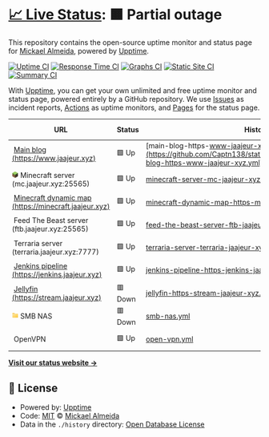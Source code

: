 # [📈 Live Status](https://status.jaajeur.xyz): <!--live status--> **🟧 Partial outage**

This repository contains the open-source uptime monitor and status page for [Mickael Almeida](https://status.jaajeur.xyz), powered by [Upptime](https://github.com/upptime/upptime).

[![Uptime CI](https://github.com/Captn138/status/workflows/Uptime%20CI/badge.svg)](https://github.com/Captn138/status/actions?query=workflow%3A%22Uptime+CI%22)
[![Response Time CI](https://github.com/Captn138/status/workflows/Response%20Time%20CI/badge.svg)](https://github.com/Captn138/status/actions?query=workflow%3A%22Response+Time+CI%22)
[![Graphs CI](https://github.com/Captn138/status/workflows/Graphs%20CI/badge.svg)](https://github.com/Captn138/status/actions?query=workflow%3A%22Graphs+CI%22)
[![Static Site CI](https://github.com/Captn138/status/workflows/Static%20Site%20CI/badge.svg)](https://github.com/Captn138/status/actions?query=workflow%3A%22Static+Site+CI%22)
[![Summary CI](https://github.com/Captn138/status/workflows/Summary%20CI/badge.svg)](https://github.com/Captn138/status/actions?query=workflow%3A%22Summary+CI%22)

With [Upptime](https://upptime.js.org), you can get your own unlimited and free uptime monitor and status page, powered entirely by a GitHub repository. We use [Issues](https://github.com/Captn138/status/issues) as incident reports, [Actions](https://github.com/Captn138/status/actions) as uptime monitors, and [Pages](https://status.jaajeur.xyz) for the status page.

<!--start: status pages-->
<!-- This summary is generated by Upptime (https://github.com/upptime/upptime) -->
<!-- Do not edit this manually, your changes will be overwritten -->
<!-- prettier-ignore -->
| URL | Status | History | Response Time | Uptime |
| --- | ------ | ------- | ------------- | ------ |
| <img alt="" src="https://www.jaajeur.xyz/assets/img/favicons/favicon-96x96.png" height="13"> [Main blog (https://www.jaajeur.xyz)](https://www.jaajeur.xyz) | 🟩 Up | [main-blog-https-www-jaajeur-xyz.yml](https://github.com/Captn138/status/commits/HEAD/history/main-blog-https-www-jaajeur-xyz.yml) | <details><summary><img alt="Response time graph" src="./graphs/main-blog-https-www-jaajeur-xyz/response-time-week.png" height="20"> 652ms</summary><br><a href="https://status.jaajeur.xyz/history/main-blog-https-www-jaajeur-xyz"><img alt="Response time 709" src="https://img.shields.io/endpoint?url=https%3A%2F%2Fraw.githubusercontent.com%2FCaptn138%2Fstatus%2FHEAD%2Fapi%2Fmain-blog-https-www-jaajeur-xyz%2Fresponse-time.json"></a><br><a href="https://status.jaajeur.xyz/history/main-blog-https-www-jaajeur-xyz"><img alt="24-hour response time 566" src="https://img.shields.io/endpoint?url=https%3A%2F%2Fraw.githubusercontent.com%2FCaptn138%2Fstatus%2FHEAD%2Fapi%2Fmain-blog-https-www-jaajeur-xyz%2Fresponse-time-day.json"></a><br><a href="https://status.jaajeur.xyz/history/main-blog-https-www-jaajeur-xyz"><img alt="7-day response time 652" src="https://img.shields.io/endpoint?url=https%3A%2F%2Fraw.githubusercontent.com%2FCaptn138%2Fstatus%2FHEAD%2Fapi%2Fmain-blog-https-www-jaajeur-xyz%2Fresponse-time-week.json"></a><br><a href="https://status.jaajeur.xyz/history/main-blog-https-www-jaajeur-xyz"><img alt="30-day response time 709" src="https://img.shields.io/endpoint?url=https%3A%2F%2Fraw.githubusercontent.com%2FCaptn138%2Fstatus%2FHEAD%2Fapi%2Fmain-blog-https-www-jaajeur-xyz%2Fresponse-time-month.json"></a><br><a href="https://status.jaajeur.xyz/history/main-blog-https-www-jaajeur-xyz"><img alt="1-year response time 709" src="https://img.shields.io/endpoint?url=https%3A%2F%2Fraw.githubusercontent.com%2FCaptn138%2Fstatus%2FHEAD%2Fapi%2Fmain-blog-https-www-jaajeur-xyz%2Fresponse-time-year.json"></a></details> | <details><summary><a href="https://status.jaajeur.xyz/history/main-blog-https-www-jaajeur-xyz">100.00%</a></summary><a href="https://status.jaajeur.xyz/history/main-blog-https-www-jaajeur-xyz"><img alt="All-time uptime 100.00%" src="https://img.shields.io/endpoint?url=https%3A%2F%2Fraw.githubusercontent.com%2FCaptn138%2Fstatus%2FHEAD%2Fapi%2Fmain-blog-https-www-jaajeur-xyz%2Fuptime.json"></a><br><a href="https://status.jaajeur.xyz/history/main-blog-https-www-jaajeur-xyz"><img alt="24-hour uptime 100.00%" src="https://img.shields.io/endpoint?url=https%3A%2F%2Fraw.githubusercontent.com%2FCaptn138%2Fstatus%2FHEAD%2Fapi%2Fmain-blog-https-www-jaajeur-xyz%2Fuptime-day.json"></a><br><a href="https://status.jaajeur.xyz/history/main-blog-https-www-jaajeur-xyz"><img alt="7-day uptime 100.00%" src="https://img.shields.io/endpoint?url=https%3A%2F%2Fraw.githubusercontent.com%2FCaptn138%2Fstatus%2FHEAD%2Fapi%2Fmain-blog-https-www-jaajeur-xyz%2Fuptime-week.json"></a><br><a href="https://status.jaajeur.xyz/history/main-blog-https-www-jaajeur-xyz"><img alt="30-day uptime 100.00%" src="https://img.shields.io/endpoint?url=https%3A%2F%2Fraw.githubusercontent.com%2FCaptn138%2Fstatus%2FHEAD%2Fapi%2Fmain-blog-https-www-jaajeur-xyz%2Fuptime-month.json"></a><br><a href="https://status.jaajeur.xyz/history/main-blog-https-www-jaajeur-xyz"><img alt="1-year uptime 100.00%" src="https://img.shields.io/endpoint?url=https%3A%2F%2Fraw.githubusercontent.com%2FCaptn138%2Fstatus%2FHEAD%2Fapi%2Fmain-blog-https-www-jaajeur-xyz%2Fuptime-year.json"></a></details>
| <img alt="" src="https://raw.githubusercontent.com/Captn138/status/master/assets/minecraft.png" height="13"> Minecraft server (mc.jaajeur.xyz:25565) | 🟩 Up | [minecraft-server-mc-jaajeur-xyz-25565.yml](https://github.com/Captn138/status/commits/HEAD/history/minecraft-server-mc-jaajeur-xyz-25565.yml) | <details><summary><img alt="Response time graph" src="./graphs/minecraft-server-mc-jaajeur-xyz-25565/response-time-week.png" height="20"> 203ms</summary><br><a href="https://status.jaajeur.xyz/history/minecraft-server-mc-jaajeur-xyz-25565"><img alt="Response time 196" src="https://img.shields.io/endpoint?url=https%3A%2F%2Fraw.githubusercontent.com%2FCaptn138%2Fstatus%2FHEAD%2Fapi%2Fminecraft-server-mc-jaajeur-xyz-25565%2Fresponse-time.json"></a><br><a href="https://status.jaajeur.xyz/history/minecraft-server-mc-jaajeur-xyz-25565"><img alt="24-hour response time 167" src="https://img.shields.io/endpoint?url=https%3A%2F%2Fraw.githubusercontent.com%2FCaptn138%2Fstatus%2FHEAD%2Fapi%2Fminecraft-server-mc-jaajeur-xyz-25565%2Fresponse-time-day.json"></a><br><a href="https://status.jaajeur.xyz/history/minecraft-server-mc-jaajeur-xyz-25565"><img alt="7-day response time 203" src="https://img.shields.io/endpoint?url=https%3A%2F%2Fraw.githubusercontent.com%2FCaptn138%2Fstatus%2FHEAD%2Fapi%2Fminecraft-server-mc-jaajeur-xyz-25565%2Fresponse-time-week.json"></a><br><a href="https://status.jaajeur.xyz/history/minecraft-server-mc-jaajeur-xyz-25565"><img alt="30-day response time 196" src="https://img.shields.io/endpoint?url=https%3A%2F%2Fraw.githubusercontent.com%2FCaptn138%2Fstatus%2FHEAD%2Fapi%2Fminecraft-server-mc-jaajeur-xyz-25565%2Fresponse-time-month.json"></a><br><a href="https://status.jaajeur.xyz/history/minecraft-server-mc-jaajeur-xyz-25565"><img alt="1-year response time 196" src="https://img.shields.io/endpoint?url=https%3A%2F%2Fraw.githubusercontent.com%2FCaptn138%2Fstatus%2FHEAD%2Fapi%2Fminecraft-server-mc-jaajeur-xyz-25565%2Fresponse-time-year.json"></a></details> | <details><summary><a href="https://status.jaajeur.xyz/history/minecraft-server-mc-jaajeur-xyz-25565">100.00%</a></summary><a href="https://status.jaajeur.xyz/history/minecraft-server-mc-jaajeur-xyz-25565"><img alt="All-time uptime 100.00%" src="https://img.shields.io/endpoint?url=https%3A%2F%2Fraw.githubusercontent.com%2FCaptn138%2Fstatus%2FHEAD%2Fapi%2Fminecraft-server-mc-jaajeur-xyz-25565%2Fuptime.json"></a><br><a href="https://status.jaajeur.xyz/history/minecraft-server-mc-jaajeur-xyz-25565"><img alt="24-hour uptime 100.00%" src="https://img.shields.io/endpoint?url=https%3A%2F%2Fraw.githubusercontent.com%2FCaptn138%2Fstatus%2FHEAD%2Fapi%2Fminecraft-server-mc-jaajeur-xyz-25565%2Fuptime-day.json"></a><br><a href="https://status.jaajeur.xyz/history/minecraft-server-mc-jaajeur-xyz-25565"><img alt="7-day uptime 100.00%" src="https://img.shields.io/endpoint?url=https%3A%2F%2Fraw.githubusercontent.com%2FCaptn138%2Fstatus%2FHEAD%2Fapi%2Fminecraft-server-mc-jaajeur-xyz-25565%2Fuptime-week.json"></a><br><a href="https://status.jaajeur.xyz/history/minecraft-server-mc-jaajeur-xyz-25565"><img alt="30-day uptime 100.00%" src="https://img.shields.io/endpoint?url=https%3A%2F%2Fraw.githubusercontent.com%2FCaptn138%2Fstatus%2FHEAD%2Fapi%2Fminecraft-server-mc-jaajeur-xyz-25565%2Fuptime-month.json"></a><br><a href="https://status.jaajeur.xyz/history/minecraft-server-mc-jaajeur-xyz-25565"><img alt="1-year uptime 100.00%" src="https://img.shields.io/endpoint?url=https%3A%2F%2Fraw.githubusercontent.com%2FCaptn138%2Fstatus%2FHEAD%2Fapi%2Fminecraft-server-mc-jaajeur-xyz-25565%2Fuptime-year.json"></a></details>
| <img alt="" src="https://minecraft.jaajeur.xyz/images/dynmap.ico" height="13"> [Minecraft dynamic map (https://minecraft.jaajeur.xyz)](https://minecraft.jaajeur.xyz) | 🟩 Up | [minecraft-dynamic-map-https-minecraft-jaajeur-xyz.yml](https://github.com/Captn138/status/commits/HEAD/history/minecraft-dynamic-map-https-minecraft-jaajeur-xyz.yml) | <details><summary><img alt="Response time graph" src="./graphs/minecraft-dynamic-map-https-minecraft-jaajeur-xyz/response-time-week.png" height="20"> 375ms</summary><br><a href="https://status.jaajeur.xyz/history/minecraft-dynamic-map-https-minecraft-jaajeur-xyz"><img alt="Response time 399" src="https://img.shields.io/endpoint?url=https%3A%2F%2Fraw.githubusercontent.com%2FCaptn138%2Fstatus%2FHEAD%2Fapi%2Fminecraft-dynamic-map-https-minecraft-jaajeur-xyz%2Fresponse-time.json"></a><br><a href="https://status.jaajeur.xyz/history/minecraft-dynamic-map-https-minecraft-jaajeur-xyz"><img alt="24-hour response time 304" src="https://img.shields.io/endpoint?url=https%3A%2F%2Fraw.githubusercontent.com%2FCaptn138%2Fstatus%2FHEAD%2Fapi%2Fminecraft-dynamic-map-https-minecraft-jaajeur-xyz%2Fresponse-time-day.json"></a><br><a href="https://status.jaajeur.xyz/history/minecraft-dynamic-map-https-minecraft-jaajeur-xyz"><img alt="7-day response time 375" src="https://img.shields.io/endpoint?url=https%3A%2F%2Fraw.githubusercontent.com%2FCaptn138%2Fstatus%2FHEAD%2Fapi%2Fminecraft-dynamic-map-https-minecraft-jaajeur-xyz%2Fresponse-time-week.json"></a><br><a href="https://status.jaajeur.xyz/history/minecraft-dynamic-map-https-minecraft-jaajeur-xyz"><img alt="30-day response time 399" src="https://img.shields.io/endpoint?url=https%3A%2F%2Fraw.githubusercontent.com%2FCaptn138%2Fstatus%2FHEAD%2Fapi%2Fminecraft-dynamic-map-https-minecraft-jaajeur-xyz%2Fresponse-time-month.json"></a><br><a href="https://status.jaajeur.xyz/history/minecraft-dynamic-map-https-minecraft-jaajeur-xyz"><img alt="1-year response time 399" src="https://img.shields.io/endpoint?url=https%3A%2F%2Fraw.githubusercontent.com%2FCaptn138%2Fstatus%2FHEAD%2Fapi%2Fminecraft-dynamic-map-https-minecraft-jaajeur-xyz%2Fresponse-time-year.json"></a></details> | <details><summary><a href="https://status.jaajeur.xyz/history/minecraft-dynamic-map-https-minecraft-jaajeur-xyz">100.00%</a></summary><a href="https://status.jaajeur.xyz/history/minecraft-dynamic-map-https-minecraft-jaajeur-xyz"><img alt="All-time uptime 100.00%" src="https://img.shields.io/endpoint?url=https%3A%2F%2Fraw.githubusercontent.com%2FCaptn138%2Fstatus%2FHEAD%2Fapi%2Fminecraft-dynamic-map-https-minecraft-jaajeur-xyz%2Fuptime.json"></a><br><a href="https://status.jaajeur.xyz/history/minecraft-dynamic-map-https-minecraft-jaajeur-xyz"><img alt="24-hour uptime 100.00%" src="https://img.shields.io/endpoint?url=https%3A%2F%2Fraw.githubusercontent.com%2FCaptn138%2Fstatus%2FHEAD%2Fapi%2Fminecraft-dynamic-map-https-minecraft-jaajeur-xyz%2Fuptime-day.json"></a><br><a href="https://status.jaajeur.xyz/history/minecraft-dynamic-map-https-minecraft-jaajeur-xyz"><img alt="7-day uptime 100.00%" src="https://img.shields.io/endpoint?url=https%3A%2F%2Fraw.githubusercontent.com%2FCaptn138%2Fstatus%2FHEAD%2Fapi%2Fminecraft-dynamic-map-https-minecraft-jaajeur-xyz%2Fuptime-week.json"></a><br><a href="https://status.jaajeur.xyz/history/minecraft-dynamic-map-https-minecraft-jaajeur-xyz"><img alt="30-day uptime 100.00%" src="https://img.shields.io/endpoint?url=https%3A%2F%2Fraw.githubusercontent.com%2FCaptn138%2Fstatus%2FHEAD%2Fapi%2Fminecraft-dynamic-map-https-minecraft-jaajeur-xyz%2Fuptime-month.json"></a><br><a href="https://status.jaajeur.xyz/history/minecraft-dynamic-map-https-minecraft-jaajeur-xyz"><img alt="1-year uptime 100.00%" src="https://img.shields.io/endpoint?url=https%3A%2F%2Fraw.githubusercontent.com%2FCaptn138%2Fstatus%2FHEAD%2Fapi%2Fminecraft-dynamic-map-https-minecraft-jaajeur-xyz%2Fuptime-year.json"></a></details>
| <img alt="" src="https://feed-the-beast.com/favicon.ico" height="13"> Feed The Beast server (ftb.jaajeur.xyz:25565) | 🟩 Up | [feed-the-beast-server-ftb-jaajeur-xyz-25565.yml](https://github.com/Captn138/status/commits/HEAD/history/feed-the-beast-server-ftb-jaajeur-xyz-25565.yml) | <details><summary><img alt="Response time graph" src="./graphs/feed-the-beast-server-ftb-jaajeur-xyz-25565/response-time-week.png" height="20"> 153ms</summary><br><a href="https://status.jaajeur.xyz/history/feed-the-beast-server-ftb-jaajeur-xyz-25565"><img alt="Response time 161" src="https://img.shields.io/endpoint?url=https%3A%2F%2Fraw.githubusercontent.com%2FCaptn138%2Fstatus%2FHEAD%2Fapi%2Ffeed-the-beast-server-ftb-jaajeur-xyz-25565%2Fresponse-time.json"></a><br><a href="https://status.jaajeur.xyz/history/feed-the-beast-server-ftb-jaajeur-xyz-25565"><img alt="24-hour response time 131" src="https://img.shields.io/endpoint?url=https%3A%2F%2Fraw.githubusercontent.com%2FCaptn138%2Fstatus%2FHEAD%2Fapi%2Ffeed-the-beast-server-ftb-jaajeur-xyz-25565%2Fresponse-time-day.json"></a><br><a href="https://status.jaajeur.xyz/history/feed-the-beast-server-ftb-jaajeur-xyz-25565"><img alt="7-day response time 153" src="https://img.shields.io/endpoint?url=https%3A%2F%2Fraw.githubusercontent.com%2FCaptn138%2Fstatus%2FHEAD%2Fapi%2Ffeed-the-beast-server-ftb-jaajeur-xyz-25565%2Fresponse-time-week.json"></a><br><a href="https://status.jaajeur.xyz/history/feed-the-beast-server-ftb-jaajeur-xyz-25565"><img alt="30-day response time 161" src="https://img.shields.io/endpoint?url=https%3A%2F%2Fraw.githubusercontent.com%2FCaptn138%2Fstatus%2FHEAD%2Fapi%2Ffeed-the-beast-server-ftb-jaajeur-xyz-25565%2Fresponse-time-month.json"></a><br><a href="https://status.jaajeur.xyz/history/feed-the-beast-server-ftb-jaajeur-xyz-25565"><img alt="1-year response time 161" src="https://img.shields.io/endpoint?url=https%3A%2F%2Fraw.githubusercontent.com%2FCaptn138%2Fstatus%2FHEAD%2Fapi%2Ffeed-the-beast-server-ftb-jaajeur-xyz-25565%2Fresponse-time-year.json"></a></details> | <details><summary><a href="https://status.jaajeur.xyz/history/feed-the-beast-server-ftb-jaajeur-xyz-25565">100.00%</a></summary><a href="https://status.jaajeur.xyz/history/feed-the-beast-server-ftb-jaajeur-xyz-25565"><img alt="All-time uptime 100.00%" src="https://img.shields.io/endpoint?url=https%3A%2F%2Fraw.githubusercontent.com%2FCaptn138%2Fstatus%2FHEAD%2Fapi%2Ffeed-the-beast-server-ftb-jaajeur-xyz-25565%2Fuptime.json"></a><br><a href="https://status.jaajeur.xyz/history/feed-the-beast-server-ftb-jaajeur-xyz-25565"><img alt="24-hour uptime 100.00%" src="https://img.shields.io/endpoint?url=https%3A%2F%2Fraw.githubusercontent.com%2FCaptn138%2Fstatus%2FHEAD%2Fapi%2Ffeed-the-beast-server-ftb-jaajeur-xyz-25565%2Fuptime-day.json"></a><br><a href="https://status.jaajeur.xyz/history/feed-the-beast-server-ftb-jaajeur-xyz-25565"><img alt="7-day uptime 100.00%" src="https://img.shields.io/endpoint?url=https%3A%2F%2Fraw.githubusercontent.com%2FCaptn138%2Fstatus%2FHEAD%2Fapi%2Ffeed-the-beast-server-ftb-jaajeur-xyz-25565%2Fuptime-week.json"></a><br><a href="https://status.jaajeur.xyz/history/feed-the-beast-server-ftb-jaajeur-xyz-25565"><img alt="30-day uptime 100.00%" src="https://img.shields.io/endpoint?url=https%3A%2F%2Fraw.githubusercontent.com%2FCaptn138%2Fstatus%2FHEAD%2Fapi%2Ffeed-the-beast-server-ftb-jaajeur-xyz-25565%2Fuptime-month.json"></a><br><a href="https://status.jaajeur.xyz/history/feed-the-beast-server-ftb-jaajeur-xyz-25565"><img alt="1-year uptime 100.00%" src="https://img.shields.io/endpoint?url=https%3A%2F%2Fraw.githubusercontent.com%2FCaptn138%2Fstatus%2FHEAD%2Fapi%2Ffeed-the-beast-server-ftb-jaajeur-xyz-25565%2Fuptime-year.json"></a></details>
| <img alt="" src="https://terraria.org/favicon.ico" height="13"> Terraria server (terraria.jaajeur.xyz:7777) | 🟩 Up | [terraria-server-terraria-jaajeur-xyz-7777.yml](https://github.com/Captn138/status/commits/HEAD/history/terraria-server-terraria-jaajeur-xyz-7777.yml) | <details><summary><img alt="Response time graph" src="./graphs/terraria-server-terraria-jaajeur-xyz-7777/response-time-week.png" height="20"> 160ms</summary><br><a href="https://status.jaajeur.xyz/history/terraria-server-terraria-jaajeur-xyz-7777"><img alt="Response time 162" src="https://img.shields.io/endpoint?url=https%3A%2F%2Fraw.githubusercontent.com%2FCaptn138%2Fstatus%2FHEAD%2Fapi%2Fterraria-server-terraria-jaajeur-xyz-7777%2Fresponse-time.json"></a><br><a href="https://status.jaajeur.xyz/history/terraria-server-terraria-jaajeur-xyz-7777"><img alt="24-hour response time 139" src="https://img.shields.io/endpoint?url=https%3A%2F%2Fraw.githubusercontent.com%2FCaptn138%2Fstatus%2FHEAD%2Fapi%2Fterraria-server-terraria-jaajeur-xyz-7777%2Fresponse-time-day.json"></a><br><a href="https://status.jaajeur.xyz/history/terraria-server-terraria-jaajeur-xyz-7777"><img alt="7-day response time 160" src="https://img.shields.io/endpoint?url=https%3A%2F%2Fraw.githubusercontent.com%2FCaptn138%2Fstatus%2FHEAD%2Fapi%2Fterraria-server-terraria-jaajeur-xyz-7777%2Fresponse-time-week.json"></a><br><a href="https://status.jaajeur.xyz/history/terraria-server-terraria-jaajeur-xyz-7777"><img alt="30-day response time 162" src="https://img.shields.io/endpoint?url=https%3A%2F%2Fraw.githubusercontent.com%2FCaptn138%2Fstatus%2FHEAD%2Fapi%2Fterraria-server-terraria-jaajeur-xyz-7777%2Fresponse-time-month.json"></a><br><a href="https://status.jaajeur.xyz/history/terraria-server-terraria-jaajeur-xyz-7777"><img alt="1-year response time 162" src="https://img.shields.io/endpoint?url=https%3A%2F%2Fraw.githubusercontent.com%2FCaptn138%2Fstatus%2FHEAD%2Fapi%2Fterraria-server-terraria-jaajeur-xyz-7777%2Fresponse-time-year.json"></a></details> | <details><summary><a href="https://status.jaajeur.xyz/history/terraria-server-terraria-jaajeur-xyz-7777">99.77%</a></summary><a href="https://status.jaajeur.xyz/history/terraria-server-terraria-jaajeur-xyz-7777"><img alt="All-time uptime 99.59%" src="https://img.shields.io/endpoint?url=https%3A%2F%2Fraw.githubusercontent.com%2FCaptn138%2Fstatus%2FHEAD%2Fapi%2Fterraria-server-terraria-jaajeur-xyz-7777%2Fuptime.json"></a><br><a href="https://status.jaajeur.xyz/history/terraria-server-terraria-jaajeur-xyz-7777"><img alt="24-hour uptime 100.00%" src="https://img.shields.io/endpoint?url=https%3A%2F%2Fraw.githubusercontent.com%2FCaptn138%2Fstatus%2FHEAD%2Fapi%2Fterraria-server-terraria-jaajeur-xyz-7777%2Fuptime-day.json"></a><br><a href="https://status.jaajeur.xyz/history/terraria-server-terraria-jaajeur-xyz-7777"><img alt="7-day uptime 99.77%" src="https://img.shields.io/endpoint?url=https%3A%2F%2Fraw.githubusercontent.com%2FCaptn138%2Fstatus%2FHEAD%2Fapi%2Fterraria-server-terraria-jaajeur-xyz-7777%2Fuptime-week.json"></a><br><a href="https://status.jaajeur.xyz/history/terraria-server-terraria-jaajeur-xyz-7777"><img alt="30-day uptime 99.59%" src="https://img.shields.io/endpoint?url=https%3A%2F%2Fraw.githubusercontent.com%2FCaptn138%2Fstatus%2FHEAD%2Fapi%2Fterraria-server-terraria-jaajeur-xyz-7777%2Fuptime-month.json"></a><br><a href="https://status.jaajeur.xyz/history/terraria-server-terraria-jaajeur-xyz-7777"><img alt="1-year uptime 99.59%" src="https://img.shields.io/endpoint?url=https%3A%2F%2Fraw.githubusercontent.com%2FCaptn138%2Fstatus%2FHEAD%2Fapi%2Fterraria-server-terraria-jaajeur-xyz-7777%2Fuptime-year.json"></a></details>
| <img alt="" src="https://jenkins.jaajeur.xyz/static/7222d937/images/svgs/logo.svg" height="13"> [Jenkins pipeline (https://jenkins.jaajeur.xyz)](https://jenkins.jaajeur.xyz/login) | 🟩 Up | [jenkins-pipeline-https-jenkins-jaajeur-xyz.yml](https://github.com/Captn138/status/commits/HEAD/history/jenkins-pipeline-https-jenkins-jaajeur-xyz.yml) | <details><summary><img alt="Response time graph" src="./graphs/jenkins-pipeline-https-jenkins-jaajeur-xyz/response-time-week.png" height="20"> 586ms</summary><br><a href="https://status.jaajeur.xyz/history/jenkins-pipeline-https-jenkins-jaajeur-xyz"><img alt="Response time 587" src="https://img.shields.io/endpoint?url=https%3A%2F%2Fraw.githubusercontent.com%2FCaptn138%2Fstatus%2FHEAD%2Fapi%2Fjenkins-pipeline-https-jenkins-jaajeur-xyz%2Fresponse-time.json"></a><br><a href="https://status.jaajeur.xyz/history/jenkins-pipeline-https-jenkins-jaajeur-xyz"><img alt="24-hour response time 540" src="https://img.shields.io/endpoint?url=https%3A%2F%2Fraw.githubusercontent.com%2FCaptn138%2Fstatus%2FHEAD%2Fapi%2Fjenkins-pipeline-https-jenkins-jaajeur-xyz%2Fresponse-time-day.json"></a><br><a href="https://status.jaajeur.xyz/history/jenkins-pipeline-https-jenkins-jaajeur-xyz"><img alt="7-day response time 586" src="https://img.shields.io/endpoint?url=https%3A%2F%2Fraw.githubusercontent.com%2FCaptn138%2Fstatus%2FHEAD%2Fapi%2Fjenkins-pipeline-https-jenkins-jaajeur-xyz%2Fresponse-time-week.json"></a><br><a href="https://status.jaajeur.xyz/history/jenkins-pipeline-https-jenkins-jaajeur-xyz"><img alt="30-day response time 587" src="https://img.shields.io/endpoint?url=https%3A%2F%2Fraw.githubusercontent.com%2FCaptn138%2Fstatus%2FHEAD%2Fapi%2Fjenkins-pipeline-https-jenkins-jaajeur-xyz%2Fresponse-time-month.json"></a><br><a href="https://status.jaajeur.xyz/history/jenkins-pipeline-https-jenkins-jaajeur-xyz"><img alt="1-year response time 587" src="https://img.shields.io/endpoint?url=https%3A%2F%2Fraw.githubusercontent.com%2FCaptn138%2Fstatus%2FHEAD%2Fapi%2Fjenkins-pipeline-https-jenkins-jaajeur-xyz%2Fresponse-time-year.json"></a></details> | <details><summary><a href="https://status.jaajeur.xyz/history/jenkins-pipeline-https-jenkins-jaajeur-xyz">99.70%</a></summary><a href="https://status.jaajeur.xyz/history/jenkins-pipeline-https-jenkins-jaajeur-xyz"><img alt="All-time uptime 99.81%" src="https://img.shields.io/endpoint?url=https%3A%2F%2Fraw.githubusercontent.com%2FCaptn138%2Fstatus%2FHEAD%2Fapi%2Fjenkins-pipeline-https-jenkins-jaajeur-xyz%2Fuptime.json"></a><br><a href="https://status.jaajeur.xyz/history/jenkins-pipeline-https-jenkins-jaajeur-xyz"><img alt="24-hour uptime 100.00%" src="https://img.shields.io/endpoint?url=https%3A%2F%2Fraw.githubusercontent.com%2FCaptn138%2Fstatus%2FHEAD%2Fapi%2Fjenkins-pipeline-https-jenkins-jaajeur-xyz%2Fuptime-day.json"></a><br><a href="https://status.jaajeur.xyz/history/jenkins-pipeline-https-jenkins-jaajeur-xyz"><img alt="7-day uptime 99.70%" src="https://img.shields.io/endpoint?url=https%3A%2F%2Fraw.githubusercontent.com%2FCaptn138%2Fstatus%2FHEAD%2Fapi%2Fjenkins-pipeline-https-jenkins-jaajeur-xyz%2Fuptime-week.json"></a><br><a href="https://status.jaajeur.xyz/history/jenkins-pipeline-https-jenkins-jaajeur-xyz"><img alt="30-day uptime 99.81%" src="https://img.shields.io/endpoint?url=https%3A%2F%2Fraw.githubusercontent.com%2FCaptn138%2Fstatus%2FHEAD%2Fapi%2Fjenkins-pipeline-https-jenkins-jaajeur-xyz%2Fuptime-month.json"></a><br><a href="https://status.jaajeur.xyz/history/jenkins-pipeline-https-jenkins-jaajeur-xyz"><img alt="1-year uptime 99.81%" src="https://img.shields.io/endpoint?url=https%3A%2F%2Fraw.githubusercontent.com%2FCaptn138%2Fstatus%2FHEAD%2Fapi%2Fjenkins-pipeline-https-jenkins-jaajeur-xyz%2Fuptime-year.json"></a></details>
| <img alt="" src="https://jellyfin.org/favicon.ico" height="13"> [Jellyfin (https://stream.jaajeur.xyz)](https://stream.jaajeur.xyz) | 🟥 Down | [jellyfin-https-stream-jaajeur-xyz.yml](https://github.com/Captn138/status/commits/HEAD/history/jellyfin-https-stream-jaajeur-xyz.yml) | <details><summary><img alt="Response time graph" src="./graphs/jellyfin-https-stream-jaajeur-xyz/response-time-week.png" height="20"> 0ms</summary><br><a href="https://status.jaajeur.xyz/history/jellyfin-https-stream-jaajeur-xyz"><img alt="Response time 0" src="https://img.shields.io/endpoint?url=https%3A%2F%2Fraw.githubusercontent.com%2FCaptn138%2Fstatus%2FHEAD%2Fapi%2Fjellyfin-https-stream-jaajeur-xyz%2Fresponse-time.json"></a><br><a href="https://status.jaajeur.xyz/history/jellyfin-https-stream-jaajeur-xyz"><img alt="24-hour response time 0" src="https://img.shields.io/endpoint?url=https%3A%2F%2Fraw.githubusercontent.com%2FCaptn138%2Fstatus%2FHEAD%2Fapi%2Fjellyfin-https-stream-jaajeur-xyz%2Fresponse-time-day.json"></a><br><a href="https://status.jaajeur.xyz/history/jellyfin-https-stream-jaajeur-xyz"><img alt="7-day response time 0" src="https://img.shields.io/endpoint?url=https%3A%2F%2Fraw.githubusercontent.com%2FCaptn138%2Fstatus%2FHEAD%2Fapi%2Fjellyfin-https-stream-jaajeur-xyz%2Fresponse-time-week.json"></a><br><a href="https://status.jaajeur.xyz/history/jellyfin-https-stream-jaajeur-xyz"><img alt="30-day response time 0" src="https://img.shields.io/endpoint?url=https%3A%2F%2Fraw.githubusercontent.com%2FCaptn138%2Fstatus%2FHEAD%2Fapi%2Fjellyfin-https-stream-jaajeur-xyz%2Fresponse-time-month.json"></a><br><a href="https://status.jaajeur.xyz/history/jellyfin-https-stream-jaajeur-xyz"><img alt="1-year response time 0" src="https://img.shields.io/endpoint?url=https%3A%2F%2Fraw.githubusercontent.com%2FCaptn138%2Fstatus%2FHEAD%2Fapi%2Fjellyfin-https-stream-jaajeur-xyz%2Fresponse-time-year.json"></a></details> | <details><summary><a href="https://status.jaajeur.xyz/history/jellyfin-https-stream-jaajeur-xyz">100.00%</a></summary><a href="https://status.jaajeur.xyz/history/jellyfin-https-stream-jaajeur-xyz"><img alt="All-time uptime 100.00%" src="https://img.shields.io/endpoint?url=https%3A%2F%2Fraw.githubusercontent.com%2FCaptn138%2Fstatus%2FHEAD%2Fapi%2Fjellyfin-https-stream-jaajeur-xyz%2Fuptime.json"></a><br><a href="https://status.jaajeur.xyz/history/jellyfin-https-stream-jaajeur-xyz"><img alt="24-hour uptime 100.00%" src="https://img.shields.io/endpoint?url=https%3A%2F%2Fraw.githubusercontent.com%2FCaptn138%2Fstatus%2FHEAD%2Fapi%2Fjellyfin-https-stream-jaajeur-xyz%2Fuptime-day.json"></a><br><a href="https://status.jaajeur.xyz/history/jellyfin-https-stream-jaajeur-xyz"><img alt="7-day uptime 100.00%" src="https://img.shields.io/endpoint?url=https%3A%2F%2Fraw.githubusercontent.com%2FCaptn138%2Fstatus%2FHEAD%2Fapi%2Fjellyfin-https-stream-jaajeur-xyz%2Fuptime-week.json"></a><br><a href="https://status.jaajeur.xyz/history/jellyfin-https-stream-jaajeur-xyz"><img alt="30-day uptime 100.00%" src="https://img.shields.io/endpoint?url=https%3A%2F%2Fraw.githubusercontent.com%2FCaptn138%2Fstatus%2FHEAD%2Fapi%2Fjellyfin-https-stream-jaajeur-xyz%2Fuptime-month.json"></a><br><a href="https://status.jaajeur.xyz/history/jellyfin-https-stream-jaajeur-xyz"><img alt="1-year uptime 100.00%" src="https://img.shields.io/endpoint?url=https%3A%2F%2Fraw.githubusercontent.com%2FCaptn138%2Fstatus%2FHEAD%2Fapi%2Fjellyfin-https-stream-jaajeur-xyz%2Fuptime-year.json"></a></details>
| <img alt="" src="https://raw.githubusercontent.com/Captn138/status/master/assets/smb.png" height="13"> SMB NAS | 🟥 Down | [smb-nas.yml](https://github.com/Captn138/status/commits/HEAD/history/smb-nas.yml) | <details><summary><img alt="Response time graph" src="./graphs/smb-nas/response-time-week.png" height="20"> 0ms</summary><br><a href="https://status.jaajeur.xyz/history/smb-nas"><img alt="Response time 0" src="https://img.shields.io/endpoint?url=https%3A%2F%2Fraw.githubusercontent.com%2FCaptn138%2Fstatus%2FHEAD%2Fapi%2Fsmb-nas%2Fresponse-time.json"></a><br><a href="https://status.jaajeur.xyz/history/smb-nas"><img alt="24-hour response time 0" src="https://img.shields.io/endpoint?url=https%3A%2F%2Fraw.githubusercontent.com%2FCaptn138%2Fstatus%2FHEAD%2Fapi%2Fsmb-nas%2Fresponse-time-day.json"></a><br><a href="https://status.jaajeur.xyz/history/smb-nas"><img alt="7-day response time 0" src="https://img.shields.io/endpoint?url=https%3A%2F%2Fraw.githubusercontent.com%2FCaptn138%2Fstatus%2FHEAD%2Fapi%2Fsmb-nas%2Fresponse-time-week.json"></a><br><a href="https://status.jaajeur.xyz/history/smb-nas"><img alt="30-day response time 0" src="https://img.shields.io/endpoint?url=https%3A%2F%2Fraw.githubusercontent.com%2FCaptn138%2Fstatus%2FHEAD%2Fapi%2Fsmb-nas%2Fresponse-time-month.json"></a><br><a href="https://status.jaajeur.xyz/history/smb-nas"><img alt="1-year response time 0" src="https://img.shields.io/endpoint?url=https%3A%2F%2Fraw.githubusercontent.com%2FCaptn138%2Fstatus%2FHEAD%2Fapi%2Fsmb-nas%2Fresponse-time-year.json"></a></details> | <details><summary><a href="https://status.jaajeur.xyz/history/smb-nas">100.00%</a></summary><a href="https://status.jaajeur.xyz/history/smb-nas"><img alt="All-time uptime 100.00%" src="https://img.shields.io/endpoint?url=https%3A%2F%2Fraw.githubusercontent.com%2FCaptn138%2Fstatus%2FHEAD%2Fapi%2Fsmb-nas%2Fuptime.json"></a><br><a href="https://status.jaajeur.xyz/history/smb-nas"><img alt="24-hour uptime 100.00%" src="https://img.shields.io/endpoint?url=https%3A%2F%2Fraw.githubusercontent.com%2FCaptn138%2Fstatus%2FHEAD%2Fapi%2Fsmb-nas%2Fuptime-day.json"></a><br><a href="https://status.jaajeur.xyz/history/smb-nas"><img alt="7-day uptime 100.00%" src="https://img.shields.io/endpoint?url=https%3A%2F%2Fraw.githubusercontent.com%2FCaptn138%2Fstatus%2FHEAD%2Fapi%2Fsmb-nas%2Fuptime-week.json"></a><br><a href="https://status.jaajeur.xyz/history/smb-nas"><img alt="30-day uptime 100.00%" src="https://img.shields.io/endpoint?url=https%3A%2F%2Fraw.githubusercontent.com%2FCaptn138%2Fstatus%2FHEAD%2Fapi%2Fsmb-nas%2Fuptime-month.json"></a><br><a href="https://status.jaajeur.xyz/history/smb-nas"><img alt="1-year uptime 100.00%" src="https://img.shields.io/endpoint?url=https%3A%2F%2Fraw.githubusercontent.com%2FCaptn138%2Fstatus%2FHEAD%2Fapi%2Fsmb-nas%2Fuptime-year.json"></a></details>
| <img alt="" src="https://openvpn.net/wp-content/uploads/cropped-openvpn-32x32.png" height="13"> OpenVPN | 🟩 Up | [open-vpn.yml](https://github.com/Captn138/status/commits/HEAD/history/open-vpn.yml) | <details><summary><img alt="Response time graph" src="./graphs/open-vpn/response-time-week.png" height="20"> 353ms</summary><br><a href="https://status.jaajeur.xyz/history/open-vpn"><img alt="Response time 425" src="https://img.shields.io/endpoint?url=https%3A%2F%2Fraw.githubusercontent.com%2FCaptn138%2Fstatus%2FHEAD%2Fapi%2Fopen-vpn%2Fresponse-time.json"></a><br><a href="https://status.jaajeur.xyz/history/open-vpn"><img alt="24-hour response time 356" src="https://img.shields.io/endpoint?url=https%3A%2F%2Fraw.githubusercontent.com%2FCaptn138%2Fstatus%2FHEAD%2Fapi%2Fopen-vpn%2Fresponse-time-day.json"></a><br><a href="https://status.jaajeur.xyz/history/open-vpn"><img alt="7-day response time 353" src="https://img.shields.io/endpoint?url=https%3A%2F%2Fraw.githubusercontent.com%2FCaptn138%2Fstatus%2FHEAD%2Fapi%2Fopen-vpn%2Fresponse-time-week.json"></a><br><a href="https://status.jaajeur.xyz/history/open-vpn"><img alt="30-day response time 425" src="https://img.shields.io/endpoint?url=https%3A%2F%2Fraw.githubusercontent.com%2FCaptn138%2Fstatus%2FHEAD%2Fapi%2Fopen-vpn%2Fresponse-time-month.json"></a><br><a href="https://status.jaajeur.xyz/history/open-vpn"><img alt="1-year response time 425" src="https://img.shields.io/endpoint?url=https%3A%2F%2Fraw.githubusercontent.com%2FCaptn138%2Fstatus%2FHEAD%2Fapi%2Fopen-vpn%2Fresponse-time-year.json"></a></details> | <details><summary><a href="https://status.jaajeur.xyz/history/open-vpn">100.00%</a></summary><a href="https://status.jaajeur.xyz/history/open-vpn"><img alt="All-time uptime 100.00%" src="https://img.shields.io/endpoint?url=https%3A%2F%2Fraw.githubusercontent.com%2FCaptn138%2Fstatus%2FHEAD%2Fapi%2Fopen-vpn%2Fuptime.json"></a><br><a href="https://status.jaajeur.xyz/history/open-vpn"><img alt="24-hour uptime 100.00%" src="https://img.shields.io/endpoint?url=https%3A%2F%2Fraw.githubusercontent.com%2FCaptn138%2Fstatus%2FHEAD%2Fapi%2Fopen-vpn%2Fuptime-day.json"></a><br><a href="https://status.jaajeur.xyz/history/open-vpn"><img alt="7-day uptime 100.00%" src="https://img.shields.io/endpoint?url=https%3A%2F%2Fraw.githubusercontent.com%2FCaptn138%2Fstatus%2FHEAD%2Fapi%2Fopen-vpn%2Fuptime-week.json"></a><br><a href="https://status.jaajeur.xyz/history/open-vpn"><img alt="30-day uptime 100.00%" src="https://img.shields.io/endpoint?url=https%3A%2F%2Fraw.githubusercontent.com%2FCaptn138%2Fstatus%2FHEAD%2Fapi%2Fopen-vpn%2Fuptime-month.json"></a><br><a href="https://status.jaajeur.xyz/history/open-vpn"><img alt="1-year uptime 100.00%" src="https://img.shields.io/endpoint?url=https%3A%2F%2Fraw.githubusercontent.com%2FCaptn138%2Fstatus%2FHEAD%2Fapi%2Fopen-vpn%2Fuptime-year.json"></a></details>

<!--end: status pages-->

[**Visit our status website →**](https://status.jaajeur.xyz)

## 📄 License

- Powered by: [Upptime](https://github.com/upptime/upptime)
- Code: [MIT](./LICENSE) © [Mickael Almeida](https://status.jaajeur.xyz)
- Data in the `./history` directory: [Open Database License](https://opendatacommons.org/licenses/odbl/1-0/)
